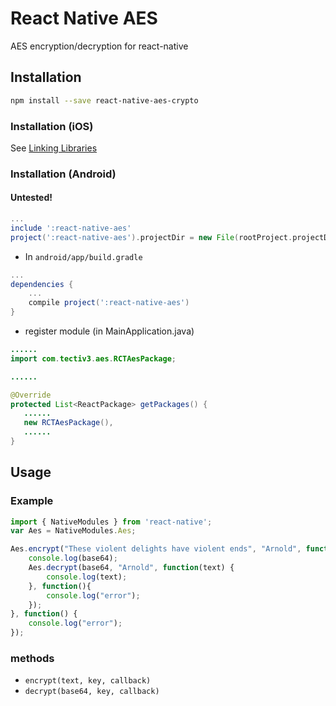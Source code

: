 # React Native AES

AES encryption/decryption for react-native

## Installation
```sh
npm install --save react-native-aes-crypto
```
### Installation (iOS)

See [Linking Libraries](http://facebook.github.io/react-native/docs/linking-libraries-ios.html)

### Installation (Android)
#### Untested!
```gradle
...
include ':react-native-aes'
project(':react-native-aes').projectDir = new File(rootProject.projectDir, '../node_modules/react-native-aes/android/RCTAes')
```

* In `android/app/build.gradle`

```gradle
...
dependencies {
    ...
    compile project(':react-native-aes')
}
```

* register module (in MainApplication.java)

```java
......
import com.tectiv3.aes.RCTAesPackage;

......

@Override
protected List<ReactPackage> getPackages() {
   ......
   new RCTAesPackage(),
   ......
}
```

## Usage

### Example

```js
import { NativeModules } from 'react-native';
var Aes = NativeModules.Aes;

Aes.encrypt("These violent delights have violent ends", "Arnold", function(base64) {
    console.log(base64);
    Aes.decrypt(base64, "Arnold", function(text) {
        console.log(text);
    }, function(){
        console.log("error");
    });
}, function() {
    console.log("error");
});
```

### methods

- `encrypt(text, key, callback)`
- `decrypt(base64, key, callback)`
